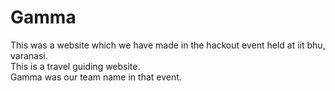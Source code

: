 # Gamma
This was a website which we have made in the hackout event held at iit bhu, varanasi.</br>
This is a travel guiding website.</br>
Gamma was our team name in that event.
